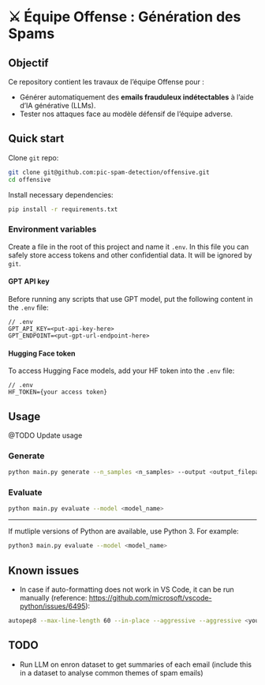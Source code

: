 # ⚔️ Équipe Offense : Génération des Spams

## **Objectif**

Ce repository contient les travaux de l’équipe Offense pour :

- Générer automatiquement des **emails frauduleux indétectables** à l’aide d’IA générative (LLMs).
- Tester nos attaques face au modèle défensif de l’équipe adverse.

## **Quick start**

Clone `git` repo:

```bash
git clone git@github.com:pic-spam-detection/offensive.git
cd offensive
```

Install necessary dependencies:

```bash
pip install -r requirements.txt
```

### Environment variables

Create a file in the root of this project and name it `.env`. In this file you can safely store access tokens and other confidential data. It will be ignored by `git`.

#### GPT API key

Before running any scripts that use GPT model, put the following content in the `.env` file:

```
// .env
GPT_API_KEY=<put-api-key-here>
GPT_ENDPOINT=<put-gpt-url-endpoint-here>
```

#### Hugging Face token

To access Hugging Face models, add your HF token into the `.env` file:

```
// .env
HF_TOKEN={your access token}
```

## **Usage**

@TODO Update usage

### Generate

```bash
python main.py generate --n_samples <n_samples> --output <output_filepath> --model <model_name>
```

### Evaluate

```bash
python main.py evaluate --model <model_name>
```

---

If mutliple versions of Python are available, use Python 3. For example:

```bash
python3 main.py evaluate --model <model_name>
```

## **Known issues**

- In case if auto-formatting does not work in VS Code, it can be run manually (reference: https://github.com/microsoft/vscode-python/issues/6495):

```bash
autopep8 --max-line-length 60 --in-place --aggressive --aggressive <your_file>.py
```

## TODO

- Run LLM on enron dataset to get summaries of each email (include this in a dataset to analyse common themes of spam emails)
